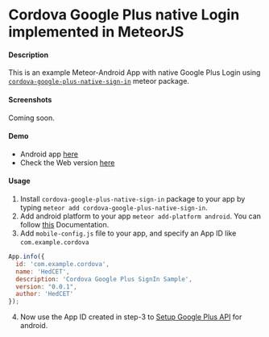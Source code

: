 # Cordova Google Plus native Login implemented in MeteorJS
#### Description

This is an example Meteor-Android App with native Google Plus Login using [`cordova-google-plus-native-sign-in`](https://atmospherejs.com/hedcet/cordova-google-plus-native-sign-in) meteor package.
#### Screenshots
Coming soon.
#### Demo
*   Android app [here](https://github.com/sujith3g/meteor-g-plus/tree/master/.APK)  
*   Check the Web version [here](http://googleplus.meteor.com/)

#### Usage
1.  Install `cordova-google-plus-native-sign-in` package to your app by typing `meteor add cordova-google-plus-native-sign-in`.
2.  Add android platform to your app `meteor add-platform android`. You can follow [this](https://github.com/meteor/meteor/wiki/Meteor-Cordova-Phonegap-integration) Documentation.
3.  Add `mobile-config.js` file to your app, and specify an App ID like `com.example.cordova`
 
  ```javascript
  App.info({
    id: 'com.example.cordova',
    name: 'HedCET',
    description: 'Cordova Google Plus SignIn Sample',
    version: "0.0.1",
    author: 'HedCET'
});
  ```
  
4.  Now use the App ID created in step-3 to [Setup Google Plus API](https://developers.google.com/+/mobile/android/samples/quickstart-android) for android.
